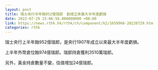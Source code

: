 ```yaml
---
layout: post
title: 瑞士央行半年蝕952億瑞郎　創成立來最大半年度虧損
date: 2022-07-29 15:06:58.000000000 +08:00
link: https://news.rthk.hk/rthk/ch/component/k2/1659966-20220729.htm
categories: rthk
---
```


瑞士央行上半年蝕952億瑞郎，是央行1907年成立以來最大半年度虧損。

上半年外幣倉位蝕974億瑞郎。瑞郎持倉獲利3510萬瑞郎。

另外，黃金持倉數量不變，估值增加24億瑞郎。
